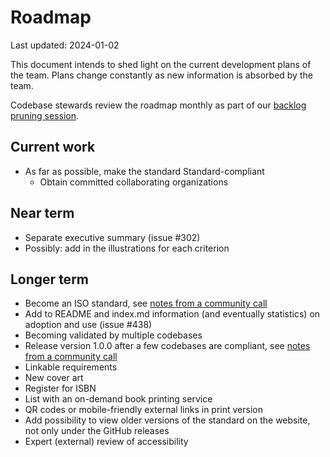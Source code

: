 # Roadmap

<!-- SPDX-License-Identifier: CC0-1.0 -->
<!-- SPDX-FileCopyrightText: 2022-2024 The Foundation for Public Code <info@publiccode.net>, https://standard.publiccode.net/AUTHORS -->

Last updated: 2024-01-02

This document intends to shed light on the current development plans of the team.
Plans change constantly as new information is absorbed by the team.

Codebase stewards review the roadmap monthly as part of our [backlog pruning session](https://about.publiccode.net/activities/standard-maintenance/backlog-pruning.html).

## Current work

* As far as possible, make the standard Standard-compliant
  * Obtain committed collaborating organizations

## Near term

* Separate executive summary (issue #302)
* Possibly: add in the illustrations for each criterion

## Longer term

* Become an ISO standard, see [notes from a community call](https://blog.publiccode.net/community%20call/2023/10/09/notes-from-community-call-5-october-2023.html)
* Add to README and index.md information (and eventually statistics) on adoption and use (issue #438)
* Becoming validated by multiple codebases
* Release version 1.0.0 after a few codebases are compliant, see [notes from a community call](https://blog.publiccode.net/community%20call/2022/07/07/notes-from-community-call-7-july-2022.html)
* Linkable requirements
* New cover art
* Register for ISBN
* List with an on-demand book printing service
* QR codes or mobile-friendly external links in print version
* Add possibility to view older versions of the standard on the website, not only under the GitHub releases
* Expert (external) review of accessibility
